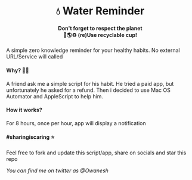 <html>
<center>
<h1>💧 Water Reminder</h1>
<h4>Don't forget to respect the planet <br>🌳🌎♻️  (re)Use recyclable cup!</h4>
</center>
</html>
A simple zero knowledge reminder for your healthy habits. No external URL/Service will called

#### Why? 🤷‍♂️
A friend ask me a simple script for his habit. He tried a paid app, but unfortunately he asked for a refund.
Then i decided to use Mac OS Automator and AppleScript to help him.

#### How it works?
For 8 hours, once per hour, app will display a notification

#### #sharingiscaring ⭐️
Feel free to fork and update this script/app, share on socials and star this repo 

_You can find me on twitter as @Owanesh_

